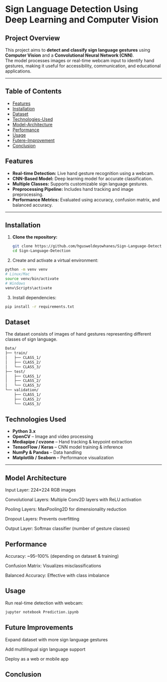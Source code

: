 # Sign Language Detection Using Deep Learning and Computer Vision

## Project Overview
This project aims to **detect and classify sign language gestures** using **Computer Vision** and a **Convolutional Neural Network (CNN)**.  
The model processes images or real-time webcam input to identify hand gestures, making it useful for accessibility, communication, and educational applications.

---
## Table of Contents
* [Features](#features)
* [Installation](#installation)
* [Dataset](#dataset)
* [Technologies-Used](#technologies-used)
* [Model-Architecture](#model-architecture)
* [Performance](#performance)
* [Usage](#usage)
* [Futere-Improvement](#future-improvements)
* [Conclusion](#conclusion)

## Features
- **Real-time Detection:** Live hand gesture recognition using a webcam.  
- **CNN-Based Model:** Deep learning model for accurate classification.  
- **Multiple Classes:** Supports customizable sign language gestures.  
- **Preprocessing Pipeline:** Includes hand tracking and image preprocessing.  
- **Performance Metrics:** Evaluated using accuracy, confusion matrix, and balanced accuracy.  

---
## Installation

1. **Clone the repository:**
   ```bash
   git clone https://github.com/hgusweldeyowhanes/Sign-Language-Detection.git
   cd Sign-Language-Detection
   ```
2. Create and activate a virtual environment:
 ```bash
 python -m venv venv
# Linux/Mac
source venv/bin/activate
# Windows
venv\Scripts\activate
```
3. Install dependencies:
```bash
pip install -r requirements.txt
```
## Dataset
The dataset consists of images of hand gestures representing different classes of sign language.
```bash
Data/
├── train/
│   ├── CLASS_1/
│   ├── CLASS_2/
│   └── CLASS_3/
├── test/
│   ├── CLASS_1/
│   ├── CLASS_2/
│   └── CLASS_3/
└── validation/
    ├── CLASS_1/
    ├── CLASS_2/
    └── CLASS_3/

```
## Technologies Used
- **Python 3.x**
- **OpenCV** – Image and video processing  
- **Mediapipe / cvzone** – Hand tracking & keypoint extraction  
- **TensorFlow / Keras** – CNN model training & inference  
- **NumPy & Pandas** – Data handling  
- **Matplotlib / Seaborn** – Performance visualization  

---


## Model Architecture
Input Layer: 224×224 RGB images

Convolutional Layers: Multiple Conv2D layers with ReLU activation

Pooling Layers: MaxPooling2D for dimensionality reduction

Dropout Layers: Prevents overfitting

Output Layer: Softmax classifier (number of gesture classes)

## Performance
Accuracy: ~95–100% (depending on dataset & training)

Confusion Matrix: Visualizes misclassifications

Balanced Accuracy: Effective with class imbalance

## Usage

Run real-time detection with webcam:
```bash
jupyter notebook Prediction.ipynb
```
## Future Improvements

Expand dataset with more sign language gestures

Add multilingual sign language support

Deploy as a web or mobile app
## Conclusion

